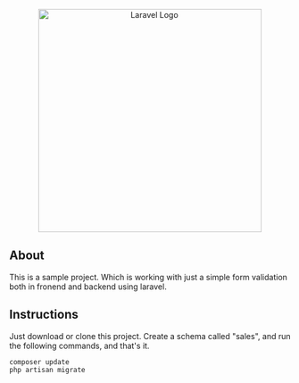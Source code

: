 <p align="center"><a href="https://laravel.com" target="_blank"><img src="https://raw.githubusercontent.com/laravel/art/master/logo-lockup/5%20SVG/2%20CMYK/1%20Full%20Color/laravel-logolockup-cmyk-red.svg" width="400" alt="Laravel Logo"></a></p>

## About

This is a sample project. Which is working with just a simple form validation both in fronend and backend using laravel.


## Instructions

Just download or clone this project. Create a schema called "sales", and run the following commands, and that's it.
```
composer update
php artisan migrate
```
